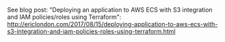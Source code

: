 See blog post: "Deploying an application to AWS ECS with S3 integration and IAM policies/roles using Terraform":
http://ericlondon.com/2017/08/15/deploying-application-to-aws-ecs-with-s3-integration-and-iam-policies-roles-using-terraform.html
